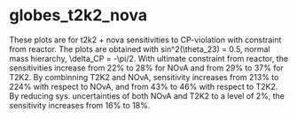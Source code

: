 # globes_t2k2_nova
These plots are for t2k2 + nova sensitivities to CP-violation with constraint from reactor.
The plots are obtained with sin^2(\theta_23) = 0.5, normal mass hierarchy, \delta_CP = -\pi/2. 
With ultimate constraint from reactor, the sensitivities increase from 22% to 28% for NOvA and from 29% to 37% for T2K2. 
By combinning T2K2 and NOvA, sensitivity increases from 213% to 224% with respect to NOvA, and from 43% to 46% with respect to T2K2. 
By reducing sys. uncertainties of both NOvA and T2K2 to a level of 2%, the sensitivity increases from 16% to 18%.
